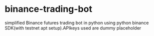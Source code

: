 # binance-trading-bot
simplified Binance futures trading bot in python using python binance SDK(with testnet apt setup).APIkeys used are dummy placeholder
